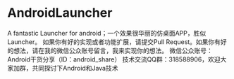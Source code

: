 AndroidLauncher
===============

A fantastic Launcher for android；一个效果很华丽的仿桌面APP，胜似Launcher。
如果你有好的实现或者功能扩展，请提交Pull Request。如果你有好的想法，请在我的微信公众账号留言，我来实现你的想法。
微信公众账号：Android干货分享（ID：android_share）
技术交流QQ群：318588906，欢迎大家加群，共同探讨下Android和Java技术
